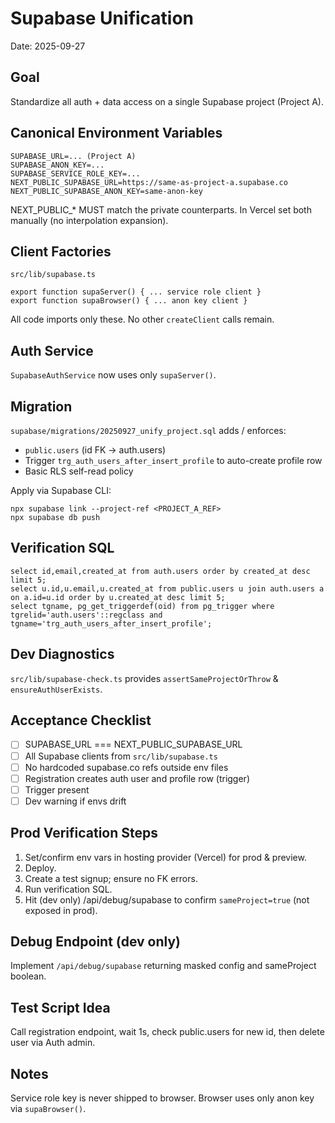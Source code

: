 # Supabase Unification

Date: 2025-09-27

## Goal
Standardize all auth + data access on a single Supabase project (Project A).

## Canonical Environment Variables

```
SUPABASE_URL=... (Project A)
SUPABASE_ANON_KEY=...
SUPABASE_SERVICE_ROLE_KEY=...
NEXT_PUBLIC_SUPABASE_URL=https://same-as-project-a.supabase.co
NEXT_PUBLIC_SUPABASE_ANON_KEY=same-anon-key
```

NEXT_PUBLIC_* MUST match the private counterparts. In Vercel set both manually (no interpolation expansion).

## Client Factories
`src/lib/supabase.ts`
```
export function supaServer() { ... service role client }
export function supaBrowser() { ... anon key client }
```
All code imports only these. No other `createClient` calls remain.

## Auth Service
`SupabaseAuthService` now uses only `supaServer()`.

## Migration
`supabase/migrations/20250927_unify_project.sql` adds / enforces:
* `public.users` (id FK -> auth.users)
* Trigger `trg_auth_users_after_insert_profile` to auto-create profile row
* Basic RLS self-read policy

Apply via Supabase CLI:
```
npx supabase link --project-ref <PROJECT_A_REF>
npx supabase db push
```

## Verification SQL
```
select id,email,created_at from auth.users order by created_at desc limit 5;
select u.id,u.email,u.created_at from public.users u join auth.users a on a.id=u.id order by u.created_at desc limit 5;
select tgname, pg_get_triggerdef(oid) from pg_trigger where tgrelid='auth.users'::regclass and tgname='trg_auth_users_after_insert_profile';
```

## Dev Diagnostics
`src/lib/supabase-check.ts` provides `assertSameProjectOrThrow` & `ensureAuthUserExists`.

## Acceptance Checklist
- [ ] SUPABASE_URL === NEXT_PUBLIC_SUPABASE_URL
- [ ] All Supabase clients from `src/lib/supabase.ts`
- [ ] No hardcoded supabase.co refs outside env files
- [ ] Registration creates auth user and profile row (trigger)
- [ ] Trigger present
- [ ] Dev warning if envs drift

## Prod Verification Steps
1. Set/confirm env vars in hosting provider (Vercel) for prod & preview.
2. Deploy.
3. Create a test signup; ensure no FK errors.
4. Run verification SQL.
5. Hit (dev only) /api/debug/supabase to confirm `sameProject=true` (not exposed in prod).

## Debug Endpoint (dev only)
Implement `/api/debug/supabase` returning masked config and sameProject boolean.

## Test Script Idea
Call registration endpoint, wait 1s, check public.users for new id, then delete user via Auth admin.

## Notes
Service role key is never shipped to browser. Browser uses only anon key via `supaBrowser()`.
